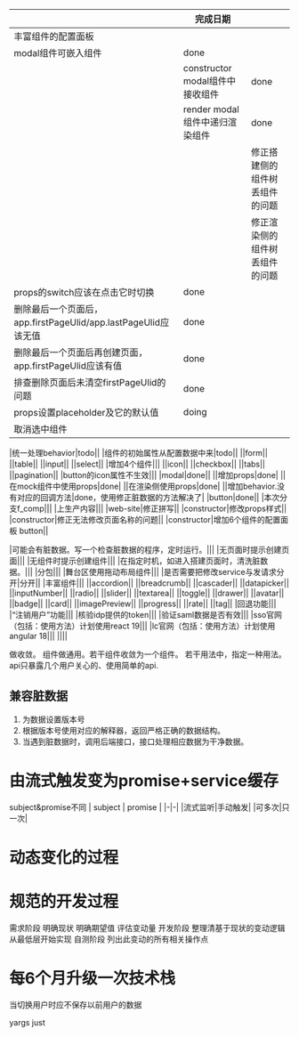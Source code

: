 ||完成日期||
|-|-|-|
|丰富组件的配置面板|||
|modal组件可嵌入组件|done||
||constructor modal组件中接收组件|done|
||render modal组件中递归渲染组件|done|
|||修正搭建侧的组件树丢组件的问题|done|
|||修正渲染侧的组件树丢组件的问题|done|
|props的switch应该在点击它时切换|done||
|删除最后一个页面后，app.firstPageUlid/app.lastPageUlid应该无值|done||
|删除最后一个页面后再创建页面，app.firstPageUlid应该有值|done||
|排查删除页面后未清空firstPageUlid的问题|done||
|props设置placeholder及它的默认值|doing||
|取消选中组件|||

|统一处理behavior|todo||
|组件的初始属性从配置数据中来|todo||
||form||
||table||
||input||
||select||
|增加4个组件|||
||icon||
||checkbox||
||tabs||
||pagination||
|button的icon属性不生效|||
|modal|done||
||增加props|done|
||在mock组件中使用props|done|
||在渲染侧使用props|done|
||增加behavior.没有对应的回调方法|done，使用修正脏数据的方法解决了|
|button|done||
|本次分支f_comp|||
|上生产内容|||
|web-site|修正拼写||
|constructor|修改props样式||
|constructor|修正无法修改页面名称的问题||
|constructor|增加6个组件的配置面板 button||

|可能会有脏数据。写一个检查脏数据的程序，定时运行。|||
|无页面时提示创建页面|||
|无组件时提示创建组件|||
|在指定时机，如进入搭建页面时，清洗脏数据。|||
|分包|||
|舞台区使用拖动布局组件|||
|是否需要把修改service与发请求分开|分开||
|丰富组件|||
||accordion||
||breadcrumb||
||cascader||
||datapicker||
||inputNumber||
||radio||
||slider||
||textarea||
||toggle||
||drawer||
||avatar||
||badge||
||card||
||imagePreview||
||progress||
||rate||
||tag||
|回退功能|||
|“注销用户”功能|||
|核验idp提供的token|||
|验证saml数据是否有效|||
|sso官网（包括：使用方法）计划使用react 19|||
|lc官网（包括：使用方法）计划使用angular 18|||
||||



做收敛。
组件做通用。若干组件收敛为一个组件。
若干用法中，指定一种用法。
api只暴露几个用户关心的、使用简单的api.


## 兼容脏数据
1. 为数据设置版本号
2. 根据版本号使用对应的解释器，返回严格正确的数据结构。
3. 当遇到脏数据时，调用后端接口，接口处理相应数据为干净数据。

# 由流式触发变为promise+service缓存
subject&promise不同
| subject | promise |
|-|-|
|流式监听|手动触发|
|可多次|只一次|

# 动态变化的过程
# 规范的开发过程
需求阶段
    明确现状
    明确期望值
    评估变动量
开发阶段
    整理清基于现状的变动逻辑
    从最低层开始实现
自测阶段
    列出此变动的所有相关操作点

# 每6个月升级一次技术栈

当切换用户时应不保存以前用户的数据


yargs
just